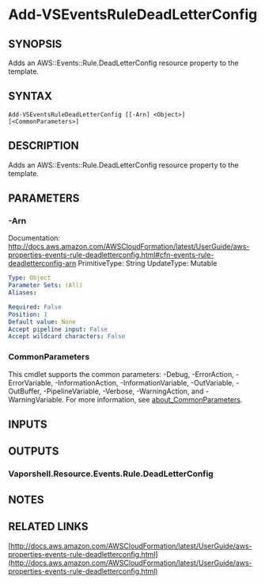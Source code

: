 # Add-VSEventsRuleDeadLetterConfig

## SYNOPSIS
Adds an AWS::Events::Rule.DeadLetterConfig resource property to the template.

## SYNTAX

```
Add-VSEventsRuleDeadLetterConfig [[-Arn] <Object>] [<CommonParameters>]
```

## DESCRIPTION
Adds an AWS::Events::Rule.DeadLetterConfig resource property to the template.

## PARAMETERS

### -Arn
Documentation: http://docs.aws.amazon.com/AWSCloudFormation/latest/UserGuide/aws-properties-events-rule-deadletterconfig.html#cfn-events-rule-deadletterconfig-arn
PrimitiveType: String
UpdateType: Mutable

```yaml
Type: Object
Parameter Sets: (All)
Aliases:

Required: False
Position: 1
Default value: None
Accept pipeline input: False
Accept wildcard characters: False
```

### CommonParameters
This cmdlet supports the common parameters: -Debug, -ErrorAction, -ErrorVariable, -InformationAction, -InformationVariable, -OutVariable, -OutBuffer, -PipelineVariable, -Verbose, -WarningAction, and -WarningVariable. For more information, see [about_CommonParameters](http://go.microsoft.com/fwlink/?LinkID=113216).

## INPUTS

## OUTPUTS

### Vaporshell.Resource.Events.Rule.DeadLetterConfig
## NOTES

## RELATED LINKS

[http://docs.aws.amazon.com/AWSCloudFormation/latest/UserGuide/aws-properties-events-rule-deadletterconfig.html](http://docs.aws.amazon.com/AWSCloudFormation/latest/UserGuide/aws-properties-events-rule-deadletterconfig.html)

